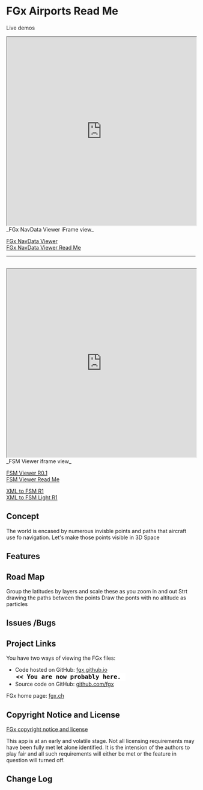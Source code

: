 FGx Airports Read Me
====================


Live demos  
<iframe src="http://fgx.github.io/fgx-airports/navdata-viewer/latest/" width=100% height=500px class='overview' >
There is an `iframe` here. It is not visible when viewed on github.com/fgx. To view, please go to fgx.github.io. See 'Project Links' just below.
</iframe>  
_FGx NavData Viewer iFrame view_

[FGx NavData Viewer]( http://fgx.github.io/fgx-airports/navdata-viewer/latest/ )  
[FGx NavData Viewer Read Me]( http://fgx.github.io/fgx-airports/navdata-viewer/ )

<hr>
<br>
<iframe src="http://fgx.github.io/fgx-airports/fsm-viewer/r1/fsm-viewer.html" width=100% height=500px class='overview' >
There is an `iframe` here. It is not visible when viewed on github.com/fgx. To view, please go to fgx.github.io. See 'Project Links' just below.
</iframe>   
_FSM Viewer iframe view_

[FSM Viewer R0.1]( http://fgx.github.io/fgx-airports/fsm-viewer/r1/fsm-viewer.html )  
[FSM Viewer Read Me ]( http://fgx.github.io/fgx-airports/fsm-viewer/ )  

[XML to FSM R1]( http://fgx.github.io/fgx-airports/xml-to-fsm/r1/xml-to-fsm.html )  
[XML to FSM Light R1]( http://fgx.github.io/fgx-airports/xml-to-fsm/r1/xml-to-fsm-light.html )




## Concept
The world is encased by numerous invisble points and paths that aircraft use fo navigation. Let's make those points visible in 3D Space

## Features


## Road Map
Group the latitudes by layers and scale these as you zoom in and out
Strt drawing the paths between the points
Draw the ponts with no altitude as particles

## Issues /Bugs


## Project Links

You have two ways of viewing the FGx files:

* Code hosted on GitHub: [fgx.github.io]( http://fgx.github.io/fgx-/ "view the files as apps." ) <input value="<< You are now probably here." size=28 style="font:bold 12pt monospace;border-width:0;" >  
* Source code on GitHub: [github.com/fgx]( https://github.com/fgx/fgx-/ "View the files as source code." ) <scan style=display:none ><< You are now probably here.</scan>

FGx home page: [fgx.ch]( http://www.fgx.ch )

## Copyright Notice and License

[FGx copyright notice and license]( https://github.com/fgx/fgx.github.io/blob/master/fgx-copyright-notice-and-license.md )

This app is at an early and volatile stage. Not all licensing requirements may have been fully met let alone identified. It is the intension of the authors to play fair and all such requirements will either be met or the feature in question will turned off.


## Change Log



